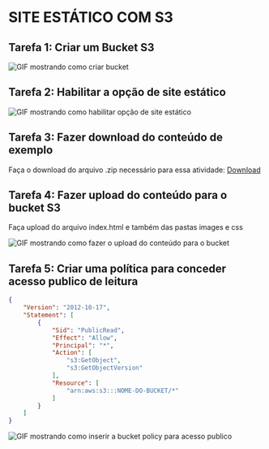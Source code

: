 # SITE ESTÁTICO COM S3

## Tarefa 1: Criar um Bucket S3
![GIF mostrando como criar bucket](https://github.com/ITalents/AWS-AWS-Cloud-Computing/blob/7fe6c38aa410d90648c95141bd66f22f5bb1b244/S3/imagens/terefa-1.gif)

## Tarefa 2: Habilitar a opção de site estático
![GIF mostrando como habilitar opção de site estático](https://github.com/ITalents/AWS-AWS-Cloud-Computing/blob/7fe6c38aa410d90648c95141bd66f22f5bb1b244/S3/imagens/terefa-2.gif)

## Tarefa 3: Fazer download do conteúdo de exemplo

Faça o download do arquivo .zip necessário para essa atividade: [Download](https://aws-tc-largeobjects.s3-us-west-2.amazonaws.com/ILT-TF-200-ACACAD-20-EN/Module-3-Challenge-Lab/static-website.zip)

## Tarefa 4: Fazer upload do conteúdo para o bucket S3
Faça upload do arquivo index.html e também das pastas images e css

![GIF mostrando como fazer o upload do conteúdo para o bucket](./imagens/terefa-3.gif)

## Tarefa 5: Criar uma política para conceder acesso publico de leitura
```json
{
    "Version": "2012-10-17",
    "Statement": [
        {
            "Sid": "PublicRead",
            "Effect": "Allow",
            "Principal": "*",
            "Action": [
                "s3:GetObject",
                "s3:GetObjectVersion"
            ],
            "Resource": [
                "arn:aws:s3:::NOME-DO-BUCKET/*"
            ]
        }
    ]
}
```
![GIF mostrando como inserir a bucket policy para acesso publico](./imagens/terefa-4.gif)
